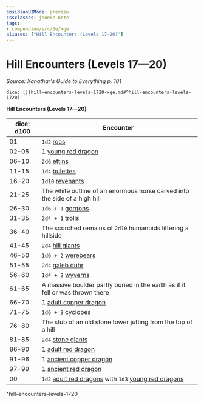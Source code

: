 ```yaml
---
obsidianUIMode: preview
cssclasses: json5e-note
tags:
- compendium/src/5e/xge
aliases: ["Hill Encounters (Levels 17—20)"]
---
```

# Hill Encounters (Levels 17—20)
*Source: Xanathar's Guide to Everything p. 101* 

`dice: [](hill-encounters-levels-1720-xge.md#^hill-encounters-levels-1720)`

**Hill Encounters (Levels 17—20)**

| dice: d100 | Encounter |
|------------|-----------|
| 01 | `1d2` [rocs](/3-Mechanics/CLI/bestiary/monstrosity/roc.md) |
| 02-05 | 1 [young red dragon](/3-Mechanics/CLI/bestiary/dragon/young-red-dragon.md) |
| 06-10 | `2d6` [ettins](/3-Mechanics/CLI/bestiary/giant/ettin.md) |
| 11-15 | `1d4` [bulettes](/3-Mechanics/CLI/bestiary/monstrosity/bulette.md) |
| 16-20 | `1d10` [revenants](/3-Mechanics/CLI/bestiary/undead/revenant.md) |
| 21-25 | The white outline of an enormous horse carved into the side of a high hill |
| 26-30 | `1d6 + 1` [gorgons](/3-Mechanics/CLI/bestiary/monstrosity/gorgon.md) |
| 31-35 | `2d4 + 1` [trolls](/3-Mechanics/CLI/bestiary/giant/troll.md) |
| 36-40 | The scorched remains of `2d10` humanoids littering a hillside |
| 41-45 | `2d4` [hill giants](/3-Mechanics/CLI/bestiary/giant/hill-giant.md) |
| 46-50 | `1d6 + 2` [werebears](/3-Mechanics/CLI/bestiary/humanoid/werebear.md) |
| 51-55 | `2d4` [galeb duhr](/3-Mechanics/CLI/bestiary/elemental/galeb-duhr.md) |
| 56-60 | `1d4 + 2` [wyverns](/3-Mechanics/CLI/bestiary/dragon/wyvern.md) |
| 61-65 | A massive boulder partly buried in the earth as if it fell or was thrown there |
| 66-70 | 1 [adult copper dragon](/3-Mechanics/CLI/bestiary/dragon/adult-copper-dragon.md) |
| 71-75 | `1d6 + 3` [cyclopes](/3-Mechanics/CLI/bestiary/giant/cyclops.md) |
| 76-80 | The stub of an old stone tower jutting from the top of a hill |
| 81-85 | `2d4` [stone giants](/3-Mechanics/CLI/bestiary/giant/stone-giant.md) |
| 86-90 | 1 [adult red dragon](/3-Mechanics/CLI/bestiary/dragon/adult-red-dragon.md) |
| 91-96 | 1 [ancient copper dragon](/3-Mechanics/CLI/bestiary/dragon/ancient-copper-dragon.md) |
| 97-99 | 1 [ancient red dragon](/3-Mechanics/CLI/bestiary/dragon/ancient-red-dragon.md) |
| 00 | `1d2` [adult red dragons](/3-Mechanics/CLI/bestiary/dragon/adult-red-dragon.md) with `1d3` [young red dragons](/3-Mechanics/CLI/bestiary/dragon/young-red-dragon.md) |
^hill-encounters-levels-1720